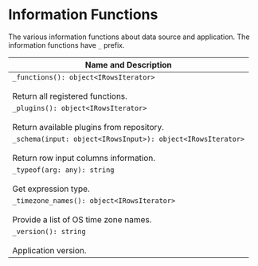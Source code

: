 # Information Functions

The various information functions about data source and application. The information functions have `_` prefix.

| Name and Description |
| --- |
| `_functions(): object<IRowsIterator>`<br /><br /> Return all registered functions. |
| `_plugins(): object<IRowsIterator>`<br /><br /> Return available plugins from repository. |
| `_schema(input: object<IRowsInput>): object<IRowsIterator>`<br /><br /> Return row input columns information. |
| `_typeof(arg: any): string`<br /><br /> Get expression type. |
| `_timezone_names(): object<IRowsIterator>`<br /><br /> Provide a list of OS time zone names. |
| `_version(): string`<br /><br /> Application version. |
